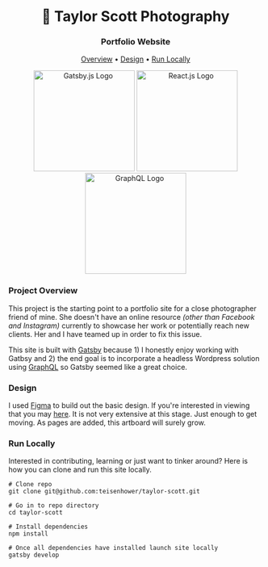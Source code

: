 <h1 align="center">
   📸 Taylor Scott Photography
</h1>

<h3 align="center">Portfolio Website</h3>

<p align="center">
  <a href="#project-overview">Overview</a> •
  <a href="#design">Design</a> •
  <a href="#run-locally">Run Locally</a>
</p>

<div align="center">
<img src="https://s3.amazonaws.com/teisenhower.dev/readme-assets/Gatsby-icon.png" alt="Gatsby.js Logo" width="200">
<img src="https://s3.amazonaws.com/teisenhower.dev/readme-assets/React-icon.png" alt="React.js Logo" width="200">
<img src="https://s3.amazonaws.com/teisenhower.dev/readme-assets/graphql-icon.png" alt="GraphQL Logo" width="200">
</div>

### Project Overview

This project is the starting point to a portfolio site for a close photographer friend of mine. She doesn't have an online resource _(other than Facebook and Instagram)_ currently to showcase her work or potentially reach new clients. Her and I have teamed up in order to fix this issue.

This site is built with [Gatsby](https://www.gatsbyjs.com/) because 1) I honestly enjoy working with Gatbsy and 2) the end goal is to incorporate a headless Wordpress solution using [GraphQL](https://graphql.org/) so Gatsby seemed like a great choice.

### Design

I used [Figma](https://www.figma.com/) to build out the basic design. If you're interested in viewing that you may [here](https://www.figma.com/file/rJkNYg2cOueRV87dLPPP10/Taylor?node-id=0%3A1). It is not very extensive at this stage. Just enough to get moving. As pages are added, this artboard will surely grow.

### Run Locally

Interested in contributing, learning or just want to tinker around? Here is how you can clone and run this site locally.

```
# Clone repo
git clone git@github.com:teisenhower/taylor-scott.git

# Go in to repo directory
cd taylor-scott

# Install dependencies
npm install

# Once all dependencies have installed launch site locally
gatsby develop
```
